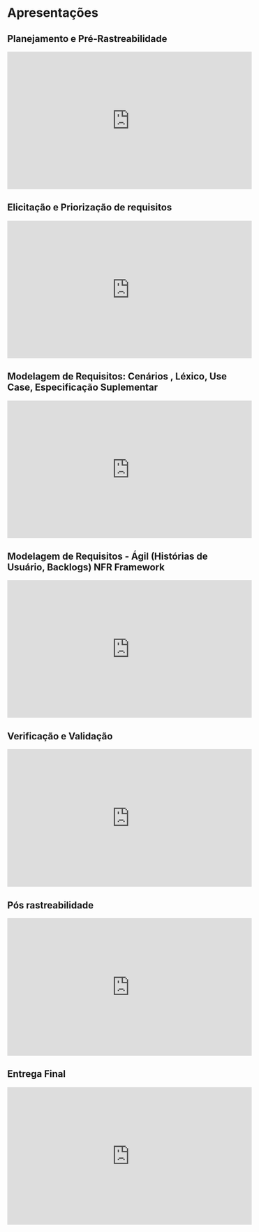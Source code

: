 # <a>Apresentações</a>

## <a>Planejamento e Pré-Rastreabilidade</a>

<iframe width="560" height="315" src="https://www.youtube.com/embed/2OMZSk2WDJk" title="Apresentação 1 - VivaBem" frameborder="0" allow="accelerometer; autoplay; clipboard-write; encrypted-media; gyroscope; picture-in-picture" allowfullscreen></iframe>

## <a>Elicitação e Priorização de requisitos</a>

<iframe width="560" height="315" src="https://www.youtube.com/embed/EJq8DCl6Q3I" title="YouTube video player" frameborder="0" allow="accelerometer; autoplay; clipboard-write; encrypted-media; gyroscope; picture-in-picture" allowfullscreen></iframe>

## <a>Modelagem de Requisitos: Cenários , Léxico, Use Case, Especificação Suplementar</a>

<iframe width="560" height="315" src="https://www.youtube.com/embed/Mfmgso19kzw" title="YouTube video player" frameborder="0" allow="accelerometer; autoplay; clipboard-write; encrypted-media; gyroscope; picture-in-picture" allowfullscreen></iframe>

## <a>Modelagem de Requisitos - Ágil (Histórias de Usuário, Backlogs) NFR Framework</a>

<iframe width="560" height="315" src="https://www.youtube.com/embed/gPZMtsdB-CE" title="YouTube video player" frameborder="0" allow="accelerometer; autoplay; clipboard-write; encrypted-media; gyroscope; picture-in-picture" allowfullscreen></iframe>

## <a>Verificação e Validação</a>

<iframe width="560" height="315" src="https://www.youtube.com/embed/BvMSTqmaABI" title="YouTube video player" frameborder="0" allow="accelerometer; autoplay; clipboard-write; encrypted-media; gyroscope; picture-in-picture" allowfullscreen></iframe>

## <a>Pós rastreabilidade</a>

<iframe width="560" height="315" src="https://www.youtube.com/embed/jHOZ9O9ujvs" title="YouTube video player" frameborder="0" allow="accelerometer; autoplay; clipboard-write; encrypted-media; gyroscope; picture-in-picture" allowfullscreen></iframe>

## <a>Entrega Final</a>

<iframe width="560" height="315" src="https://youtu.be/4RQmu38PMVI" title="YouTube video player" frameborder="0" allow="accelerometer; autoplay; clipboard-write; encrypted-media; gyroscope; picture-in-picture" allowfullscreen></iframe>